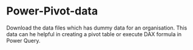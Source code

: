 # Power-Pivot-data

Download the data files which has dummy data for an organisation. This data can he helpful in creating a pivot table or execute DAX formula in Power Query.
